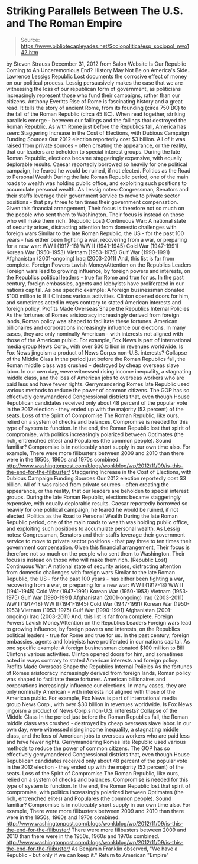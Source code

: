 # Striking Parallels Between The U.S. and The Roman Empire

> Source: https://www.bibliotecapleyades.net/Sociopolitica/esp_sociopol_nwo142.htm

by Steven Strauss December 31, 2012 from Salon Website
Is Our Republic Coming to An Unceremonious End?
History May Not Be on America's Side...
Lawrence Lessigs Republic Lost documents the corrosive effect of money on our political process.
Lessig persuasively makes the case that we are witnessing the loss of our republican form of government, as politicians increasingly represent those who fund their campaigns, rather than our citizens.
Anthony Everitts Rise of Rome is fascinating history and a great read. It tells the story of ancient Rome, from its founding (circa 750 BC) to the fall of the Roman Republic (circa 45 BC).
When read together, striking parallels emerge - between our failings and the failings that destroyed the Roman Republic.
As with Rome just before the Republics fall, America has seen:
Staggering Increase in the Cost of Elections, with Dubious Campaign Funding Sources Our 2012 election reportedly cost $3 billion. All of it was raised from private sources - often creating the appearance, or the reality, that our leaders are beholden to special interest groups. During the late Roman Republic, elections became staggeringly expensive, with equally deplorable results. Caesar reportedly borrowed so heavily for one political campaign, he feared he would be ruined, if not elected. Politics as the Road to Personal Wealth During the late Roman Republic period, one of the main roads to wealth was holding public office, and exploiting such positions to accumulate personal wealth. As Lessig notes: Congressman, Senators and their staffs leverage their government service to move to private sector positions - that pay three to ten times their government compensation. Given this financial arrangement, Their focus is therefore not so much on the people who sent them to Washington. Their focus is instead on those who will make them rich. (Republic Lost) Continuous War: A national state of security arises, distracting attention from domestic challenges with foreign wars Similar to the late Roman Republic, the US - for the past 100 years - has either been fighting a war, recovering from a war, or preparing for a new war: WW I (1917-18) WW II (1941-1945) Cold War (1947-1991) Korean War (1950-1953) Vietnam (1953-1975) Gulf War (1990-1991) Afghanistan (2001-ongoing) Iraq (2003-2011) And, this list is far from complete. Foreign Powers Lavish Money/Attention on the Republics Leaders Foreign wars lead to growing influence, by foreign powers and interests, on the Republics political leaders - true for Rome and true for us. In the past century, foreign embassies, agents and lobbyists have proliferated in our nations capital. As one specific example: A foreign businessman donated $100 million to Bill Clintons various activities. Clinton opened doors for him, and sometimes acted in ways contrary to stated American interests and foreign policy. Profits Made Overseas Shape the Republics Internal Policies As the fortunes of Romes aristocracy increasingly derived from foreign lands, Roman policy was shaped to facilitate these fortunes. American billionaires and corporations increasingly influence our elections. In many cases, they are only nominally American - with interests not aligned with those of the American public. For example, Fox News is part of international media group News Corp., with over $30 billion in revenues worldwide. Is Fox News jingoism a product of News Corp.s non-U.S. interests? Collapse of the Middle Class In the period just before the Roman Republics fall, the Roman middle class was crushed - destroyed by cheap overseas slave labor. In our own day, weve witnessed rising income inequality, a stagnating middle class, and the loss of American jobs to overseas workers who are paid less and have fewer rights. Gerrymandering Romes late Republic used various methods to reduce the power of common citizens. The GOP has so effectively gerrymandered Congressional districts that, even though House Republican candidates received only about 48 percent of the popular vote in the 2012 election - they ended up with the majority (53 percent) of the seats. Loss of the Spirit of Compromise The Roman Republic, like ours, relied on a system of checks and balances. Compromise is needed for this type of system to function. In the end, the Roman Republic lost that spirit of compromise, with politics increasingly polarized between Optimates (the rich, entrenched elites) and Populares (the common people). Sound familiar? Compromise is in noticeably short supply in our own time also. For example, There were more filibusters between 2009 and 2010 than there were in the 1950s, 1960s and 1970s combined. http://www.washingtonpost.com/blogs/wonkblog/wp/2012/11/09/is-this-the-end-for-the-filibuster/
Staggering Increase in the Cost of Elections, with Dubious Campaign Funding Sources
Our 2012 election reportedly cost $3 billion. All of it was raised from private sources - often creating the appearance, or the reality, that our leaders are beholden to special interest groups.
During the late Roman Republic, elections became staggeringly expensive, with equally deplorable results. Caesar reportedly borrowed so heavily for one political campaign, he feared he would be ruined, if not elected.
Politics as the Road to Personal Wealth
During the late Roman Republic period, one of the main roads to wealth was holding public office, and exploiting such positions to accumulate personal wealth.
As Lessig notes:
Congressman, Senators and their staffs leverage their government service to move to private sector positions - that pay three to ten times their government compensation.
Given this financial arrangement,
Their focus is therefore not so much on the people who sent them to Washington. Their focus is instead on those who will make them rich. (Republic Lost)
Continuous War: A national state of security arises, distracting attention from domestic challenges with foreign wars
Similar to the late Roman Republic, the US - for the past 100 years - has either been fighting a war, recovering from a war, or preparing for a new war:
WW I (1917-18) WW II (1941-1945) Cold War (1947-1991) Korean War (1950-1953) Vietnam (1953-1975) Gulf War (1990-1991) Afghanistan (2001-ongoing) Iraq (2003-2011)
WW I (1917-18)
WW II (1941-1945)
Cold War (1947-1991)
Korean War (1950-1953)
Vietnam (1953-1975)
Gulf War (1990-1991)
Afghanistan (2001-ongoing)
Iraq (2003-2011)
And, this list is far from complete.
Foreign Powers Lavish Money/Attention on the Republics Leaders
Foreign wars lead to growing influence, by foreign powers and interests, on the Republics political leaders - true for Rome and true for us. In the past century, foreign embassies, agents and lobbyists have proliferated in our nations capital.
As one specific example:
A foreign businessman donated $100 million to Bill Clintons various activities. Clinton opened doors for him, and sometimes acted in ways contrary to stated American interests and foreign policy.
Profits Made Overseas Shape the Republics Internal Policies
As the fortunes of Romes aristocracy increasingly derived from foreign lands, Roman policy was shaped to facilitate these fortunes.
American billionaires and corporations increasingly influence our elections. In many cases, they are only nominally American - with interests not aligned with those of the American public.
For example, Fox News is part of international media group News Corp., with over $30 billion in revenues worldwide. Is Fox News jingoism a product of News Corp.s non-U.S. interests?
Collapse of the Middle Class
In the period just before the Roman Republics fall, the Roman middle class was crushed - destroyed by cheap overseas slave labor.
In our own day, weve witnessed rising income inequality, a stagnating middle class, and the loss of American jobs to overseas workers who are paid less and have fewer rights.
Gerrymandering
Romes late Republic used various methods to reduce the power of common citizens.
The GOP has so effectively gerrymandered Congressional districts that, even though House Republican candidates received only about 48 percent of the popular vote in the 2012 election - they ended up with the majority (53 percent) of the seats.
Loss of the Spirit of Compromise
The Roman Republic, like ours, relied on a system of checks and balances.
Compromise is needed for this type of system to function. In the end, the Roman Republic lost that spirit of compromise, with politics increasingly polarized between Optimates (the rich, entrenched elites) and Populares (the common people).
Sound familiar? Compromise is in noticeably short supply in our own time also.
For example,
There were more filibusters between 2009 and 2010 than there were in the 1950s, 1960s and 1970s combined. http://www.washingtonpost.com/blogs/wonkblog/wp/2012/11/09/is-this-the-end-for-the-filibuster/
There were more filibusters between 2009 and 2010 than there were in the 1950s, 1960s and 1970s combined.
http://www.washingtonpost.com/blogs/wonkblog/wp/2012/11/09/is-this-the-end-for-the-filibuster/
As Benjamin Franklin observed,
"We have a Republic - but only if we can keep it."
Return to American "Empire"
